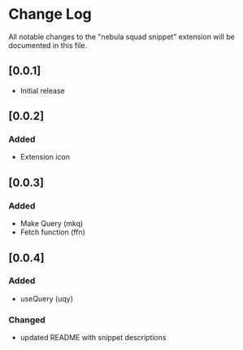 # Change Log

All notable changes to the "nebula squad snippet" extension will be documented in this file.

## [0.0.1]

- Initial release

## [0.0.2]

### Added

- Extension icon

## [0.0.3]

### Added

- Make Query (mkq)
- Fetch function (ffn)

## [0.0.4]

### Added

- useQuery (uqy)

### Changed

- updated README with snippet descriptions
